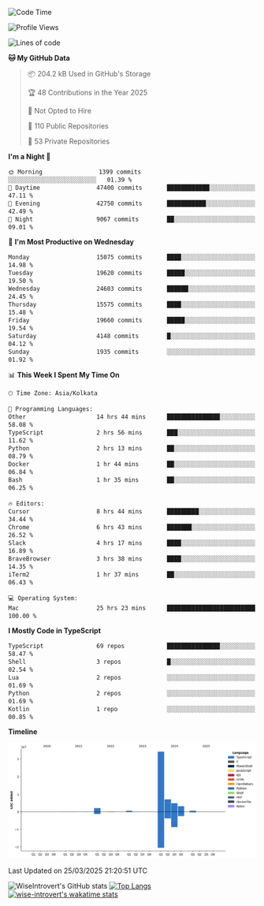 <!--START_SECTION:waka-->
![Code Time](http://img.shields.io/badge/Code%20Time-2%2C293%20hrs%208%20mins-blue)

![Profile Views](http://img.shields.io/badge/Profile%20Views-0-blue)

![Lines of code](https://img.shields.io/badge/From%20Hello%20World%20I%27ve%20Written-52.8%20million%20lines%20of%20code-blue)

**🐱 My GitHub Data** 

> 📦 204.2 kB Used in GitHub's Storage 
 > 
> 🏆 48 Contributions in the Year 2025
 > 
> 🚫 Not Opted to Hire
 > 
> 📜 110 Public Repositories 
 > 
> 🔑 53 Private Repositories 
 > 
**I'm a Night 🦉** 

```text
🌞 Morning                1399 commits        ░░░░░░░░░░░░░░░░░░░░░░░░░   01.39 % 
🌆 Daytime                47400 commits       ████████████░░░░░░░░░░░░░   47.11 % 
🌃 Evening                42750 commits       ███████████░░░░░░░░░░░░░░   42.49 % 
🌙 Night                  9067 commits        ██░░░░░░░░░░░░░░░░░░░░░░░   09.01 % 
```
📅 **I'm Most Productive on Wednesday** 

```text
Monday                   15075 commits       ████░░░░░░░░░░░░░░░░░░░░░   14.98 % 
Tuesday                  19620 commits       █████░░░░░░░░░░░░░░░░░░░░   19.50 % 
Wednesday                24603 commits       ██████░░░░░░░░░░░░░░░░░░░   24.45 % 
Thursday                 15575 commits       ████░░░░░░░░░░░░░░░░░░░░░   15.48 % 
Friday                   19660 commits       █████░░░░░░░░░░░░░░░░░░░░   19.54 % 
Saturday                 4148 commits        █░░░░░░░░░░░░░░░░░░░░░░░░   04.12 % 
Sunday                   1935 commits        ░░░░░░░░░░░░░░░░░░░░░░░░░   01.92 % 
```


📊 **This Week I Spent My Time On** 

```text
🕑︎ Time Zone: Asia/Kolkata

💬 Programming Languages: 
Other                    14 hrs 44 mins      ███████████████░░░░░░░░░░   58.08 % 
TypeScript               2 hrs 56 mins       ███░░░░░░░░░░░░░░░░░░░░░░   11.62 % 
Python                   2 hrs 13 mins       ██░░░░░░░░░░░░░░░░░░░░░░░   08.79 % 
Docker                   1 hr 44 mins        ██░░░░░░░░░░░░░░░░░░░░░░░   06.84 % 
Bash                     1 hr 35 mins        ██░░░░░░░░░░░░░░░░░░░░░░░   06.25 % 

🔥 Editors: 
Cursor                   8 hrs 44 mins       █████████░░░░░░░░░░░░░░░░   34.44 % 
Chrome                   6 hrs 43 mins       ███████░░░░░░░░░░░░░░░░░░   26.52 % 
Slack                    4 hrs 17 mins       ████░░░░░░░░░░░░░░░░░░░░░   16.89 % 
BraveBrowser             3 hrs 38 mins       ████░░░░░░░░░░░░░░░░░░░░░   14.35 % 
iTerm2                   1 hr 37 mins        ██░░░░░░░░░░░░░░░░░░░░░░░   06.43 % 

💻 Operating System: 
Mac                      25 hrs 23 mins      █████████████████████████   100.00 % 
```

**I Mostly Code in TypeScript** 

```text
TypeScript               69 repos            ███████████████░░░░░░░░░░   58.47 % 
Shell                    3 repos             █░░░░░░░░░░░░░░░░░░░░░░░░   02.54 % 
Lua                      2 repos             ░░░░░░░░░░░░░░░░░░░░░░░░░   01.69 % 
Python                   2 repos             ░░░░░░░░░░░░░░░░░░░░░░░░░   01.69 % 
Kotlin                   1 repo              ░░░░░░░░░░░░░░░░░░░░░░░░░   00.85 % 
```



**Timeline**

![Lines of Code chart](https://raw.githubusercontent.com/wise-introvert/wise-introvert/master/assets/bar_graph.png)


 Last Updated on 25/03/2025 21:20:51 UTC
<!--END_SECTION:waka-->

![WiseIntrovert's GitHub stats](https://github-readme-stats.vercel.app/api?username=wise-introvert&count_private=true&show_icons=true)
[![Top Langs](https://github-readme-stats.vercel.app/api/top-langs/?username=wise-introvert&langs_count=10)](https://github.com/anuraghazra/github-readme-stats)
[![wise-introvert's wakatime stats](https://github-readme-stats.vercel.app/api/wakatime?username=wiseintrovert)](https://github.com/anuraghazra/github-readme-stats)
